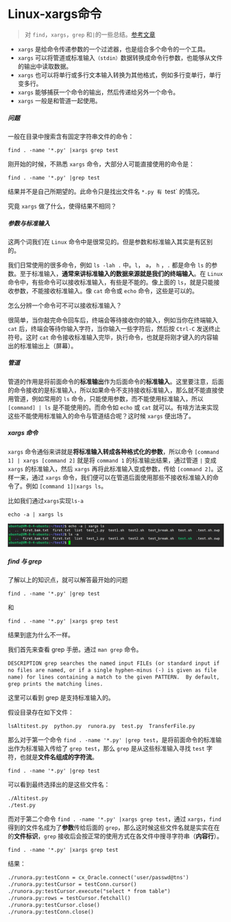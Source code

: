 # Linux-xargs命令


<!--more-->

> 对 `find`，`xargs`，`grep` 和`|`的一些总结。[参考文章](http://fatmouse.xyz/2016/05/10/2016-05-10-find-grep-xargs-and-pipe/)

- `xargs` 是给命令传递参数的一个过滤器，也是组合多个命令的一个工具。
- `xargs` 可以将管道或标准输入`（stdin）`数据转换成命令行参数，也能够从文件的输出中读取数据。
- `xargs` 也可以将单行或多行文本输入转换为其他格式，例如多行变单行，单行变多行。
- `xargs` 能够捕获一个命令的输出，然后传递给另外一个命令。
- `xargs` 一般是和管道一起使用。

##### 问题

一般在目录中搜索含有固定字符串文件的命令：

```
find . -name '*.py' |xargs grep test
```

刚开始的时候，不熟悉 `xargs` 命令，大部分人可能直接使用的命令是：

```
find . -name '*.py' |grep test
```

结果并不是自己所期望的。此命令只是找出文件名 `*.py 有 `test` 的情况。

究竟 `xargs` 做了什么，使得结果不相同？

##### 参数与标准输入

这两个词我们在 `Linux` 命令中是很常见的。但是参数和标准输入其实是有区别的。

我们日常使用的很多命令，例如 `ls -lah .` 中。`l`， `a`， `h` ，`.` 都是命令 `ls` 的参数。至于标准输入，**通常来讲标准输入的数据来源就是我们的终端输入**。在 `Linux` 命令中，有些命令可以接收标准输入，有些是不能的。像上面的 `ls`，就是只能接收参数，不能接收标准输入。像 `cat` 命令或 `echo` 命令，这些是可以的。

怎么分辨一个命令可不可以接收标准输入？

很简单，当你敲完命令回车后，终端会等待接收你的输入，例如当你在终端输入 `cat` 后，终端会等待你输入字符，当你输入一些字符后，然后按 `Ctrl-C` 发送终止符号。这时 `cat` 命令接收标准输入完毕，执行命令，也就是将刚才键入的内容输出的标准输出上（屏幕）。

##### 管道

管道的作用是将前面命令的**标准输出**作为后面命令的**标准输入**。这里要注意，后面的命令接收的是标准输入，所以如果命令不支持接收标准输入，那么就不能直接使用管道，例如常用的 `ls` 命令，只能使用参数，而不能使用标准输入，所以 `[command] | ls` 是不能使用的。而命令如 `echo` 或 `cat` 就可以。有啥方法来实现这些不能使用标准输入的命令与管道结合呢？这时候 `xargs` 便出场了。

##### xargs 命令

`xargs` 命令通俗来讲就是**将标准输入转成各种格式化的参数**，所以命令 `[command 1] | xargs [command 2]` 就是将 `command 1` 的标准输出结果，通过管道 `|` 变成 `xargs` 的标准输入，然后 `xargs` 再将此标准输入变成参数，传给 `[command 2]`。这样一来，通过 `xargs` 命令，我们便可以在管道后面使用那些不接收标准输入的命令了。例如 `[command 1]|xargs ls`。

比如我们通过`xargs`实现`ls-a`

```
echo -a | xargs ls
```

![1599314292556](index.zh-cn.assets/1599314292556.png)

##### find 与 grep

了解以上的知识点，就可以解答最开始的问题

```
find . -name '*.py' |grep test
```

和

```
find . -name '*.py' |xargs grep test
```

结果到底为什么不一样。

我们首先来查看 grep 手册。通过 `man grep` 命令。

```shell
DESCRIPTION grep searches the named input FILEs (or standard input if no files are named, or if a single hyphen-minus (-) is given as file name) for lines containing a match to the given PATTERN.  By default, grep prints the matching lines.
```

这里可以看到 grep 是支持标准输入的。

假设目录存在如下文件：

```
lsAltitest.py  python.py  runora.py  test.py  TransferFile.py
```

那么对于第一个命令 `find . -name '*.py' |grep test`，是将前面命令的标准输出作为标准输入传给了 `grep test`，那么 `grep` 是从这些标准输入寻找 `test` 字符，也就是**文件名组成的字符流**。

```
find . -name '*.py' |grep test
```

可以看到最终选择出的是这些文件名：

```
./Altitest.py
./test.py
```

而对于第二个命令 `find . -name '*.py' |xargs grep test`，通过 `xargs`，`find` 得到的文件名成为了**参数**传给后面的 `grep`，那么这时候这些文件名就是实实在在的**文件标识**，`grep` 接收后会按正常的使用方式在各文件中搜寻字符串（**内容行**）。

```
find . -name '*.py' |xargs grep test
```

结果：

```
./runora.py:testConn = cx_Oracle.connect('user/passwd@tns')
./runora.py:testCursor = testConn.cursor()
./runora.py:testCursor.execute("select * from table")
./runora.py:rows = testCursor.fetchall()
./runora.py:testCursor.close()
./runora.py:testConn.close()
```


